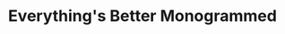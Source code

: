 ---
title: "Everything's Better Monogrammed"
url: /cary/everythings-better-monogrammed/
shop: shop
---
